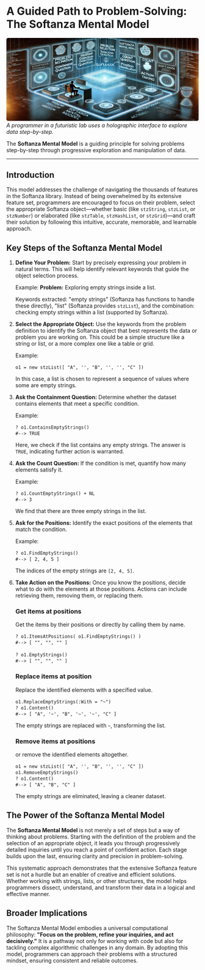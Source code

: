 # A Guided Path to Problem-Solving: The Softanza Mental Model
![](../images/stz-mental-model.jpg)
*A programmer in a futuristic lab uses a holographic interface to explore data step-by-step.*

The **Softanza Mental Model** is a guiding principle for solving problems step-by-step through progressive exploration and manipulation of data.

---

## Introduction

This model addresses the challenge of navigating the thousands of features in the Softanza library. Instead of being overwhelmed by its extensive feature set, programmers are encouraged to focus on their problem, select the appropriate Softanza object—whether basic (like `stzString`, `stzList`, or `stzNumber`) or elaborated (like `stzTable`, `stzHashList`, or `stzGrid`)—and craft their solution by following this intuitive, accurate, memorable, and learnable approach.

## Key Steps of the Softanza Mental Model

1. **Define Your Problem:**
   Start by precisely expressing your problem in natural terms. This will help identify relevant keywords that guide the object selection process.
   
   Example:
   **Problem:** Exploring empty strings inside a list.

   Keywords extracted: "empty strings" (Softanza has functions to handle these directly), "list" (Softanza provides `stzList`), and the combination: checking empty strings within a list (supported by Softanza).

2. **Select the Appropriate Object:**
   Use the keywords from the problem definition to identify the Softanza object that best represents the data or problem you are working on. This could be a simple structure like a string or list, or a more complex one like a table or grid.

   Example:
   ```ring
   o1 = new stzList([ "A", '', "B", '', '', "C" ])
   ```
   In this case, a list is chosen to represent a sequence of values where some are empty strings.

3. **Ask the Containment Question:**
   Determine whether the dataset contains elements that meet a specific condition.
   
   Example:
   ```ring
   ? o1.ContainsEmptyStrings()
   #--> TRUE
   ```
   Here, we check if the list contains any empty strings. The answer is `TRUE`, indicating further action is warranted.

4. **Ask the Count Question:**
   If the condition is met, quantify how many elements satisfy it.
   
   Example:
   ```ring
   ? o1.CountEmptyStrings() + NL
   #--> 3
   ```
   We find that there are three empty strings in the list.

5. **Ask for the Positions:**
   Identify the exact positions of the elements that match the condition.
   
   Example:
   ```ring
   ? o1.FindEmptyStrings()
   #--> [ 2, 4, 5 ]
   ```
   The indices of the empty strings are `[2, 4, 5]`.

6. **Take Action on the Positions:**
   Once you know the positions, decide what to do with the elements at those positions. Actions can include retrieving them, removing them, or replacing them.

   ### Get items at positions

   Get the items by their positions or directly by calling them by name.

      ```ring
   ? o1.ItemsAtPositions( o1.FindEmptyStrings() )
   #--> [ "", "", "" ]

   ? o1.EmptyStrings()
   #--> [ "", "", "" ]
   ```

   ### Replace items at position

   Replace the identified elements with a specified value.

   ```ring
   o1.ReplaceEmptyStrings(:With = "~")
   ? o1.Content()
   #--> [ "A", '~', "B", '~', '~', "C" ]
   ```
   The empty strings are replaced with `~`, transforming the list.

   ### Remove items at positions

   or remove the identified elements altogether.

   ```ring
   o1 = new stzList([ "A", '', "B", '', '', "C" ])
   o1.RemoveEmptyStrings()
   ? o1.Content()
   #--> [ "A", "B", "C" ]
   ```
   The empty strings are eliminated, leaving a cleaner dataset.

## The Power of the Softanza Mental Model

The **Softanza Mental Model** is not merely a set of steps but a way of thinking about problems. Starting with the definition of the problem and the selection of an appropriate object, it leads you through progressively detailed inquiries until you reach a point of confident action. Each stage builds upon the last, ensuring clarity and precision in problem-solving.

This systematic approach demonstrates that the extensive Softanza feature set is not a hurdle but an enabler of creative and efficient solutions. Whether working with strings, lists, or other structures, the model helps programmers dissect, understand, and transform their data in a logical and effective manner.

## Broader Implications

The Softanza Mental Model embodies a universal computational philosophy: **"Focus on the problem, refine your inquiries, and act decisively."** It is a pathway not only for working with code but also for tackling complex algorithmic challenges in any domain. By adopting this model, programmers can approach their problems with a structured mindset, ensuring consistent and reliable outcomes.


